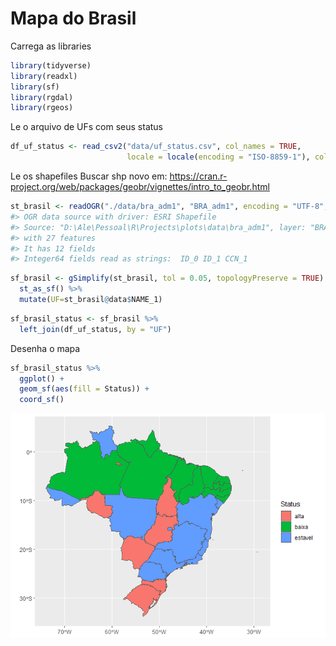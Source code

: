 Mapa do Brasil
================

Carrega as libraries

``` r
library(tidyverse)
library(readxl)
library(sf)
library(rgdal)
library(rgeos)
```

Le o arquivo de UFs com seus status

``` r
df_uf_status <- read_csv2("data/uf_status.csv", col_names = TRUE,
                          locale = locale(encoding = "ISO-8859-1"), col_types = NULL)
```

Le os shapefiles Buscar shp novo em:
<https://cran.r-project.org/web/packages/geobr/vignettes/intro_to_geobr.html>

``` r
st_brasil <- readOGR("./data/bra_adm1", "BRA_adm1", encoding = "UTF-8", use_iconv = TRUE) 
#> OGR data source with driver: ESRI Shapefile 
#> Source: "D:\Ale\Pessoal\R\Projects\plots\data\bra_adm1", layer: "BRA_adm1"
#> with 27 features
#> It has 12 fields
#> Integer64 fields read as strings:  ID_0 ID_1 CCN_1
```

``` r
sf_brasil <- gSimplify(st_brasil, tol = 0.05, topologyPreserve = TRUE) %>%
  st_as_sf() %>% 
  mutate(UF=st_brasil@data$NAME_1)
```

``` r
sf_brasil_status <- sf_brasil %>% 
  left_join(df_uf_status, by = "UF")
```

Desenha o mapa

``` r
sf_brasil_status %>% 
  ggplot() +
  geom_sf(aes(fill = Status)) +
  coord_sf()
```

<img src="README_files/figure-gfm/unnamed-chunk-7-1.png" style="display: block; margin: auto;" />
